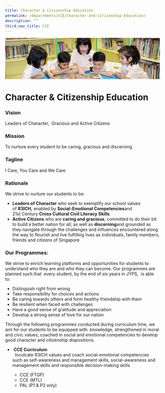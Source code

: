 ```yaml
---
title: Character & Citizenship Education
permalink: /departments/CCE/Character-and-Citizenship-Education/
description: ""
third_nav_title: CCE
---
```

![](/images/banner.gif)

Character & Citizenship Education
=================================

### Vision

Leaders of Character,  Gracious and Active Citizens

  

### Mission

To nurture every student to be caring, gracious and discerning

  

### Tagline

I Care, You Care and We Care

  

### Rationale

We strive to nurture our students to be:

 *   <b>Leaders of Character</b> who seek to exemplify our school values of **R3ICH,** enabled by **Social-Emotional Competencies**and 21st Century **Cross Cultural Civil Literacy Skills**.
*   <b>Active Citizens</b> who are **caring and gracious**, committed to do their bit to build a better nation for all; as well as **discerning**and grounded as they navigate through the challenges and influences encountered along the way to flourish and live fulfilling lives as individuals, family members, friends and citizens of Singapore

### Our Programmes:

We strive to enrich learning platforms and opportunities for students to understand who they are and who they can become. Our programmes are planned such that  every student, by the end of six years in JYPS,  is able to:

*   Distinguish right from wrong
*   Take responsibility for choices and actions
*   Be caring towards others and form healthy friendship with them
*   Be resilient when faced with challenges
*   Have a good sense of gratitude and appreciation
*   Develop a strong sense of love for our nation

Through the following programmes conducted during curriculum time, we aim for our students to be equipped with  knowledge, strengthened in moral and civic values, coached in social and emotional competencies to develop good character and citizenship dispositions.


*    <b>CCE Curriculum</b> <br>  
Inculcate R3ICH values and coach social-emotional competencies such as self-awareness and management skills, social-awareness and management skills and responsible decision-making skills

	*   CCE (FTGP)
	*   CCE (MTL)
	*   PAL (P1 & P2 only)